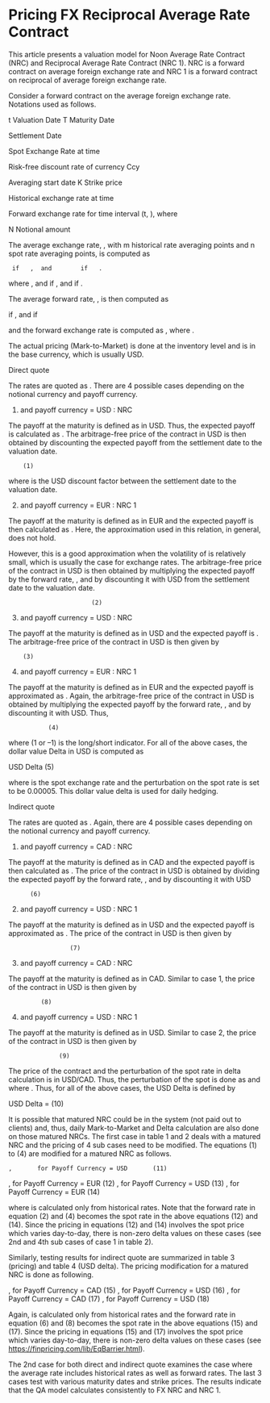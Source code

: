 # Pricing FX Reciprocal Average Rate Contract


This article presents a valuation model for Noon Average Rate Contract (NRC) and Reciprocal Average Rate Contract (NRC 1). NRC is a forward contract on average foreign exchange rate and NRC 1 is a forward contract on reciprocal of average foreign exchange rate.

Consider a forward contract on the average foreign exchange rate.  Notations used as follows.

t	Valuation Date
T	Maturity Date
 
Settlement Date
 
Spot Exchange Rate at time  

 
Risk-free discount rate of currency Ccy
 
Averaging start date
K	Strike price
 
Historical exchange rate at time  

 
Forward exchange rate for time interval (t,  ), where  

N	Notional amount

The average exchange rate,  , with m historical rate averaging points and n spot rate averaging points, is computed as

     if   ,  and        if   .

where  ,   and   if  , and   if  .  

The average forward rate,  , is then computed as

   if   ,  and      if   

and the forward exchange rate is computed as  , where  . 

The actual pricing (Mark-to-Market) is done at the inventory level and is in the base currency, which is usually USD. 

Direct quote 

The rates are quoted as  . There are 4 possible cases depending on the notional currency and payoff currency. 


1.   and payoff currency = USD : NRC

The payoff at the maturity is defined as   in USD. Thus, the expected payoff is calculated as  . The arbitrage-free price of the contract in USD is then obtained by discounting the expected payoff from the settlement date to the valuation date.

 		(1)

where   is the USD discount factor between the settlement date to the valuation date.

2.   and payoff currency = EUR : NRC 1

The payoff at the maturity is defined as   in EUR and the expected payoff is then calculated as  . Here, the approximation   used in this relation, in general, does not hold.  

However, this is a good approximation when the volatility of   is relatively small, which is usually the case for exchange rates. The arbitrage-free price of the contract in USD is then obtained by multiplying the expected payoff by the forward rate,  , and by discounting it with USD from the settlement date to the valuation date.

        	  	           (2)

3.   and payoff currency = USD : NRC

The payoff at the maturity is defined as   in USD and the expected payoff is  . The arbitrage-free price of the contract in USD is then given by

 		(3)

4.   and payoff currency = EUR : NRC 1

The payoff at the maturity is defined as   in EUR and the expected payoff is approximated as  . Again, the arbitrage-free price of the contract in USD is obtained by multiplying the expected payoff by the forward rate,  , and by discounting it with USD. Thus, 

   	           (4)


where   (1 or –1) is the long/short indicator. For all of the above cases, the dollar value Delta in USD is computed as

USD Delta                                         (5)

where   is the spot exchange rate and the perturbation on the spot rate   is set to be 0.00005. This dollar value delta is used for daily hedging. 


Indirect quote

The rates are quoted as  . Again, there are 4 possible cases depending on the notional currency and payoff currency.

1.   and payoff currency = CAD : NRC

The payoff at the maturity is defined as   in CAD and the expected payoff is then calculated as  . The price of the contract in USD is obtained by dividing the expected payoff by the forward rate,  , and by discounting it with USD

 	  	  (6)

2.   and payoff currency = USD : NRC 1

The payoff at the maturity is defined as   in USD and the expected payoff is approximated as  . The price of the contract in USD is then given by

    	             (7)

3.   and payoff currency = CAD : NRC

The payoff at the maturity is defined as   in CAD. Similar to case 1, the price of the contract in USD is then given by

  		     (8)

 
4.   and payoff currency = USD : NRC 1

The payoff at the maturity is defined as   in USD. Similar to case 2, the price of the contract in USD is then given by

      		      (9)

The price of the contract and the perturbation of the spot rate in delta calculation is in USD/CAD. Thus, the perturbation of the spot is done as   and   where  . Thus, for all of the above cases, the USD Delta is defined by

USD Delta =                                          (10)

It is possible that matured NRC could be in the system (not paid out to clients) and, thus, daily Mark-to-Market and Delta calculation are also done on those matured NRCs. The first case in table 1 and 2 deals with a matured NRC and the pricing of 4 sub cases need to be modified. The equations (1) to (4) are modified for a matured NRC as follows.

 	,	    for Payoff Currency = USD    	(11)
   ,           for Payoff Currency = EUR     (12)
  ,	    for Payoff Currency = USD    	(13)
   ,           for Payoff Currency = EUR      (14)

where   is calculated only from historical rates. Note that the forward rate in equation (2) and (4) becomes the spot rate   in the above equations (12) and (14). Since the pricing in equations (12) and (14) involves the spot price which varies day-to-day, there is non-zero delta values on these cases (see 2nd and 4th sub cases of case 1 in table 2). 
 
Similarly, testing results for indirect quote are summarized in table 3 (pricing) and table 4 (USD delta). The pricing modification for a matured NRC is done as following.

  ,	    for Payoff Currency = CAD     	 (15)
  ,	    for Payoff Currency = USD       (16)
    ,     for Payoff Currency = CAD       (17)
   ,	    for Payoff Currency = USD       (18)

Again,   is calculated only from historical rates and the forward rate in equation (6) and (8) becomes the spot rate   in the above equations (15) and (17). Since the pricing in equations (15) and (17) involves the spot price which varies day-to-day, there is non-zero delta values on these cases (see https://finpricing.com/lib/EqBarrier.html). 

The 2nd case for both direct and indirect quote examines the case where the average rate includes historical rates as well as forward rates. The last 3 cases test with various maturity dates and strike prices. The results indicate that the QA model calculates consistently to FX NRC and NRC 1.  
